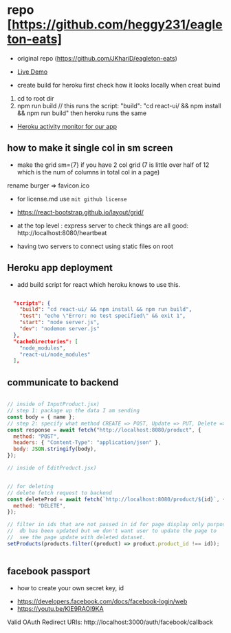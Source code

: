 # repo [https://github.com/heggy231/eagleton-eats]



- original repo (https://github.com/JKhariD/eagleton-eats)

- [Live Demo](https://hc-eagleton-eats.herokuapp.com/)
- create build for heroku
first check how it looks locally when creat buind
1. cd to root dir
2. npm run build 
// this runs the script: "build": "cd react-ui/ && npm install && npm run build"
then heroku runs the same 

- [Heroku activity monitor for our app](https://dashboard.heroku.com/apps/hc-eagleton-eats/activity)

## how to make it single col in sm screen

- make the grid sm={7} if you have 2 col grid (7 is little over half of 12 which is the num of columns in total col in a page)

rename burger => favicon.ico

- for license.md use `mit github license`

- https://react-bootstrap.github.io/layout/grid/

- at the top level : express server
to check things are all good: 
http://localhost:8080/heartbeat

- having two servers to connect using static files on root


## Heroku app deployment

- add build script for react which heroku knows to 
  use this.

```json

  "scripts": {
    "build": "cd react-ui/ && npm install && npm run build",
    "test": "echo \"Error: no test specified\" && exit 1",
    "start": "node server.js",
    "dev": "nodemon server.js"
  },
  "cacheDirectories": [
    "node_modules",
    "react-ui/node_modules"
  ],

```

## communicate to backend
```js

// inside of InputProduct.jsx)
// step 1: package up the data I am sending
const body = { name };
// step 2: specify what method CREATE => POST, Update => PUT, Delete => DELETE
const response = await fetch("http://localhost:8080/product", {
  method: "POST",
  headers: { "Content-Type": "application/json" },
  body: JSON.stringify(body),
});

// inside of EditProduct.jsx)


// for deleting
// delete fetch request to backend
const deleteProd = await fetch(`http://localhost:8080/product/${id}`, {
  method: "DELETE",
});

// filter in ids that are not passed in id for page display only purpose
//  db has been updated but we don't want user to update the page to 
//  see the page update with deleted dataset.
setProducts(products.filter((product) => product.product_id !== id));



```

## facebook passport
 - how to create your own secret key, id
 * https://developers.facebook.com/docs/facebook-login/web
 * https://youtu.be/KlE9RAOl9KA

Valid OAuth Redirect URIs:
http://localhost:3000/auth/facebook/callback